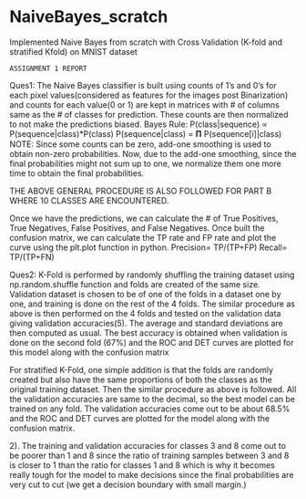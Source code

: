 # NaiveBayes_scratch
Implemented Naive Bayes from scratch with Cross Validation (K-fold and stratified Kfold) on MNIST dataset

	ASSIGNMENT 1 REPORT

Ques1:
The Naive Bayes classifier is built using counts of 1’s and 0’s for each pixel values(considered as features for the images post Binarization) and counts for each value(0 or 1) are kept in matrices with # of columns same as the # of classes for prediction.  These counts are then normalized to not make the predictions biased. 
Bayes Rule: 
	P(class|sequence)  ∝ P(sequence|class)*P(class)
	P(sequence|class) = 𝚷 P(sequence[i]|class)
NOTE:
Since some counts can be zero, add-one smoothing is used to obtain non-zero probabilities.
Now, due to the add-one smoothing, since the final probabilities might not sum up to one, we normalize them one more time to obtain the final probabilities. 

THE ABOVE GENERAL PROCEDURE IS ALSO FOLLOWED FOR PART B WHERE 10 CLASSES ARE ENCOUNTERED.
                        
          

Once we have the predictions, we can calculate the # of True Positives, True Negatives, False Positives, and False Negatives. Once built the confusion matrix, we can calculate the TP rate and FP rate and plot the curve using the plt.plot function in python. 
Precision= TP/(TP+FP)
Recall= TP/(TP+FN)
	





Ques2:
K-Fold is performed by randomly shuffling the training dataset using np.random.shuffle function and folds are created of the same size. Validation dataset is chosen to be of one of the folds in a dataset one by one, and training is done on the rest of the 4 folds. The similar procedure as above is then performed on the 4 folds and tested on the validation data giving validation accuracies(5). The average and standard deviations are then computed as usual. The best accuracy is obtained when validation is done on the second fold (67%) and the ROC and DET curves are plotted for this model along with the confusion matrix

 


For stratified K-Fold, one simple addition is that the folds are randomly created but also have the same proportions of both the classes as the original training dataset. Then the similar procedure as above is followed. All the validation accuracies are same to the decimal, so the best model can be trained on any fold. The validation accuracies come out to be about 68.5% and the ROC and DET curves are plotted for the model along with the confusion matrix.

  

      


2). The training and validation accuracies for classes 3 and 8 come out to be poorer than 1 and 8 since the ratio of training samples between 3 and 8 is closer to 1 than the ratio for classes 1 and 8 which is why it becomes really tough for the model to make decisions since the final probabilities are very cut to cut (we get a decision boundary with small margin.)



